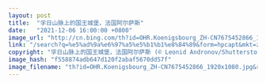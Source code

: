 ```yaml
---
layout: post
title:  "孚日山脉上的国王城堡，法国阿尔萨斯"
date:   "2021-12-06 16:00:00 +0800"
image_url: "http://cn.bing.com/th?id=OHR.Koenigsbourg_ZH-CN7675452866_1920x1080.jpg&rf=LaDigue_1920x1080.jpg&pid=hp"
link: "/search?q=%e5%ad%9a%e6%97%a5%e5%b1%b1%e8%84%89&form=hpcapt&mkt=zh-cn"
copyright: "孚日山脉上的国王城堡，法国阿尔萨斯 (© Leonid Andronov/Shutterstock)"
image_hash: "f558874adb647d120f2abaf5670dd57f"
image_filename: "th?id=OHR.Koenigsbourg_ZH-CN7675452866_1920x1080.jpg&rf=LaDigue_1920x1080.jpg&pid=hp"
---
```

